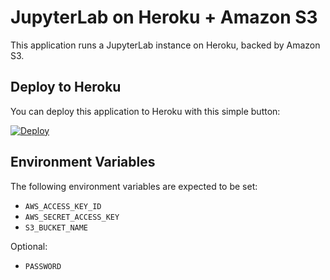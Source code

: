 # JupyterLab on Heroku + Amazon S3

This application runs a JupyterLab instance on Heroku, backed by Amazon S3.

Deploy to Heroku
----------------

You can deploy this application to Heroku with this simple button:

[![Deploy](https://www.herokucdn.com/deploy/button.svg)](https://heroku.com/deploy)


Environment Variables
---------------------

The following environment variables are expected to be set:

- `AWS_ACCESS_KEY_ID`
- `AWS_SECRET_ACCESS_KEY`
- `S3_BUCKET_NAME`

Optional:

- `PASSWORD`
